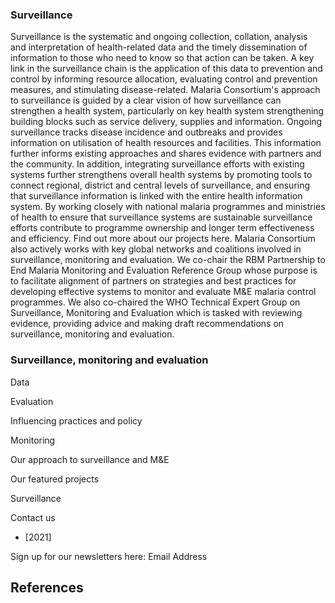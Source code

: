 ### Surveillance

Surveillance is the systematic and ongoing collection, collation, analysis and interpretation of health-related data and the timely dissemination of information to those who need to know so that action can be taken. A key link in the surveillance chain is the application of this data to prevention and control by informing resource allocation, evaluating control and prevention measures, and stimulating disease-related. Malaria Consortium's approach to surveillance is guided by a clear vision of how surveillance can strengthen a health system, particularly on key health system strengthening building blocks such as service delivery, supplies and information. Ongoing surveillance tracks disease incidence and outbreaks and provides information on utilisation of health resources and facilities. This information further informs existing approaches and shares evidence with partners and the community. In addition, integrating surveillance efforts with existing systems further strengthens overall health systems by promoting tools to connect regional, district and central levels of surveillance, and ensuring that surveillance information is linked with the entire health information system. By working closely with national malaria programmes and ministries of health to ensure that surveillance systems are sustainable surveillance efforts contribute to programme ownership and longer term effectiveness and efficiency. Find out more about our projects here. Malaria Consortium also actively works with key global networks and coalitions involved in surveillance, monitoring and evaluation. We co-chair the RBM Partnership to End Malaria Monitoring and Evaluation Reference Group whose purpose is to facilitate alignment of partners on strategies and best practices for developing effective systems to monitor and evaluate M&E malaria control programmes. We also co-chaired the WHO Technical Expert Group on Surveillance, Monitoring and Evaluation which is tasked with reviewing evidence, providing advice and making draft recommendations on surveillance, monitoring and evaluation.

### Surveillance, monitoring and evaluation

Data

Evaluation

Influencing practices and policy

Monitoring

Our approach to surveillance and M&E

Our featured projects

Surveillance

Contact us

* [2021]

Sign up for our newsletters here: Email Address

## References